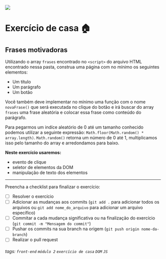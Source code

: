 ![](https://i.imgur.com/xG74tOh.png)

# Exercício de casa 🏠

## Frases motivadoras

Utilizando o array `frases` encontrado no `<script>` do arquivo HTML encontrado nessa pasta, construa uma página com no mínimo os seguintes elementos:
 - Um título
 - Um parágrafo
 - Um botão

Você também deve implementar no mínimo uma função com o nome `novaFrase()` que será executada no clique do botão e irá buscar do array `frases` uma frase aleatória e colocar essa frase como conteúdo do parágrafo.

Para pegarmos um indíce aleatório de 0 até um tamanho conhecido podemos utilizar a seguinte expressão: `Math.floor(Math.random() * array.length)`. `Math.random()` retorna um número de 0 até 1, multiplicamos isso pelo tamanho do array e arredondamos para baixo.

**Neste exercício usaremos:**
 - evento de clique
 - seletor de elementos da DOM
 - manipulação de texto dos elementos

---

Preencha a checklist para finalizar o exercício:

- [ ] Resolver o exercício
- [ ] Adicionar as mudanças aos commits (`git add .` para adicionar todos os arquivos ou `git add nome_do_arquivo` para adicionar um arquivo específico)
- [ ] Commitar a cada mudança significativa ou na finalização do exercício (`git commit -m "Mensagem do commit"`)
- [ ] Pushar os commits na sua branch na origem (`git push origin nome-da-branch`)
- [ ] Realizar o pull request

###### tags: `front-end` `módulo 2` `exercício de casa` `DOM` `JS`